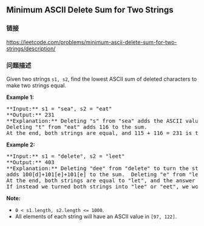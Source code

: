 ## Minimum ASCII Delete Sum for Two Strings  
### 链接  
https://leetcode.com/problems/minimum-ascii-delete-sum-for-two-strings/description/  
### 问题描述
Given two strings `s1, s2`, find the lowest ASCII sum of deleted characters to make two strings equal.

**Example 1:**<br />
<pre>
**Input:** s1 = "sea", s2 = "eat"
**Output:** 231
**Explanation:** Deleting "s" from "sea" adds the ASCII value of "s" (115) to the sum.
Deleting "t" from "eat" adds 116 to the sum.
At the end, both strings are equal, and 115 + 116 = 231 is the minimum sum possible to achieve this.
</pre>


**Example 2:**<br />
<pre>
**Input:** s1 = "delete", s2 = "leet"
**Output:** 403
**Explanation:** Deleting "dee" from "delete" to turn the string into "let",
adds 100[d]+101[e]+101[e] to the sum.  Deleting "e" from "leet" adds 101[e] to the sum.
At the end, both strings are equal to "let", and the answer is 100+101+101+101 = 403.
If instead we turned both strings into "lee" or "eet", we would get answers of 433 or 417, which are higher.
</pre>


**Note:**
- `0 < s1.length, s2.length <= 1000`.
- All elements of each string will have an ASCII value in `[97, 122]`. 

